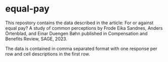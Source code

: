 # equal-pay

This repostory contains the data described in the article:
For or against equal pay? A study of common perceptions by Frode Eika Sandnes, Anders Örtenblad, and Einar Duengen Bøhn
published in Compensation and Benefits Review, SAGE, 2023.

The data is contained in comma separated format with one response per row and cell descriptions in the first row. 
